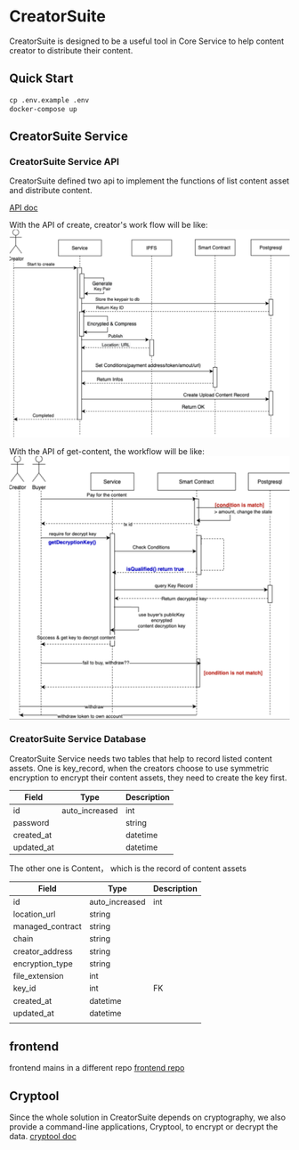 # CreatorSuite
CreatorSuite is designed to be a useful tool in Core Service to help content creator to distribute their content.

## Quick Start
```shell
cp .env.example .env
docker-compose up 
```
## CreatorSuite Service

### CreatorSuite Service API
CreatorSuite defined two api to implement the functions of list content asset and distribute content.

[API doc](https://github.com/nextdotid/creator_suite/tree/main/docs/api.apib)

With the API of create, creator's work flow will be like:
![image](docs/creators_workflow.png)

With the API of get-content, the workflow will be like:
![image](docs/buyers_workflow.png)

### CreatorSuite Service Database
CreatorSuite Service needs two tables that help to record listed content assets.
One is key_record, when the creators choose to use symmetric encryption to encrypt their content assets, they need to create the key first.

| Field      | Type           | Description |
|------------|----------------|-------------|
| id         | auto_increased | int         |
| password   |                | string      |
| created_at |                | datetime    |
| updated_at |                | datetime    |

The other one is Content， which is the record of content assets

| Field            | Type           | Description |
|------------------|----------------|-------------|
| id               | auto_increased | int         |
| location_url     | string         |             |
| managed_contract | string         |             |
| chain            | string         |             |
| creator_address  | string         |             |
| encryption_type  | string         |             |
| file_extension   | int            |             |
| key_id           | int            | FK          |
| created_at       | datetime       |             |
| updated_at       | datetime       |             | 
|                  |                |             |

## frontend
frontend mains in a different repo
[frontend repo](https://github.com/NextDotID/creator_suite_fronted)


## Cryptool
Since the whole solution in CreatorSuite depends on cryptography, we also provide a command-line applications, 
Cryptool, to encrypt or decrypt the data.
[cryptool doc](https://github.com/nextdotid/creator_suite/tree/main/docs/cryptool.md)


